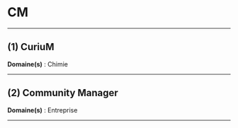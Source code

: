 # CM

--------------------

## (1) CuriuM

**Domaine(s)** : Chimie

--------------------

## (2) Community Manager

**Domaine(s)** : Entreprise

--------------------